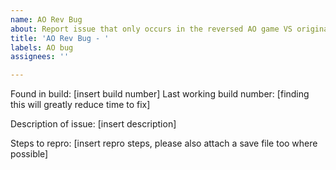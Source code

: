 ```yaml
---
name: AO Rev Bug
about: Report issue that only occurs in the reversed AO game VS original AO game
title: 'AO Rev Bug - '
labels: AO bug
assignees: ''

---
```


Found in build: [insert build number]
Last working build number: [finding this will greatly reduce time to fix]

Description of issue:
[insert description]

Steps to repro:
[insert repro steps, please also attach a save file too where possible]
